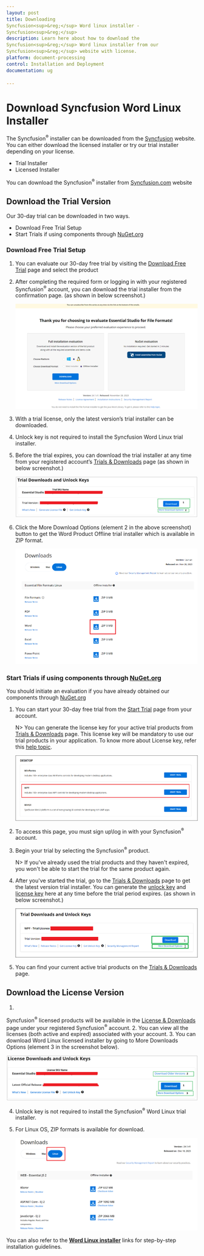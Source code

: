```yaml
---
layout: post
title: Downloading 
Syncfusion<sup>&reg;</sup> Word linux installer - 
Syncfusion<sup>&reg;</sup>
description: Learn here about how to download the 
Syncfusion<sup>&reg;</sup> Word linux installer from our 
Syncfusion<sup>&reg;</sup> website with license.
platform: document-processing
control: Installation and Deployment
documentation: ug

---
```


# Download Syncfusion Word Linux Installer

The 
Syncfusion<sup>&reg;</sup> installer can be downloaded from the [Syncfusion](https://www.syncfusion.com/) website. You can either download the licensed installer or try our trial installer depending on your license.

   -	Trial Installer
   -	Licensed Installer

You can download the 
Syncfusion<sup>&reg;</sup> installer from [Syncfusion.com](https://www.syncfusion.com/) website 

## Download the Trial Version

Our 30-day trial can be downloaded in two ways.

* Download Free Trial Setup
* Start Trials if using components through [NuGet.org](https://www.nuget.org/packages?q=syncfusion)


### Download Free Trial Setup

1. You can evaluate our 30-day free trial by visiting the [Download Free Trial](https://www.syncfusion.com/downloads) page and select the product
2. After completing the required form or logging in with your registered 
Syncfusion<sup>&reg;</sup> account, you can download the trial installer from the confirmation page. (as shown in below screenshot.)

   ![Trial and downloads of Syncfusion Word](images/trial-confirmation.png)
   
3. With a trial license, only the latest version’s trial installer can be downloaded.
4. Unlock key is not required to install the Syncfusion Word Linux trial installer.
5. Before the trial expires, you can download the trial installer at any time from your registered account’s [Trials & Downloads](https://www.syncfusion.com/account/manage-trials/downloads) page (as shown in below screenshot.)
 
   ![Trial and downloads of Syncfusion Word](images/trial-download.png)

6. Click the More Download Options (element 2 in the above screenshot) button to get the Word Product Offline trial installer which is available in ZIP format.

   ![License and downloads of Syncfusion Word](images/start-trial-download-offline-installer.png)

### Start Trials if using components through [NuGet.org](https://www.nuget.org/packages?q=syncfusion)

You should initiate an evaluation if you have already obtained our components through [NuGet.org](https://www.nuget.org/packages?q=syncfusion)

1. You can start your 30-day free trial from the [Start Trial](https://www.syncfusion.com/account/manage-trials/start-trials) page from your account.

   N> You can generate the license key for your active trial products from [Trials & Downloads](https://www.syncfusion.com/account/manage-trials/downloads) page. This license key will be mandatory to use our trial products in your application. To know more about License key, refer this [help topic](https://help.syncfusion.com/common/essential-studio/licensing/overview).
	
    ![Trial and downloads of Syncfusion Word](images/start-trial-download.png)
   
2. To access this page, you must sign up\log in with your 
Syncfusion<sup>&reg;</sup> account.
3. Begin your trial by selecting the 
Syncfusion<sup>&reg;</sup> product. 

   N> If you've already used the trial products and they haven't expired, you won't be able to start the trial for the same product again.

4. After you've started the trial, go to the [Trials & Downloads](https://www.syncfusion.com/account/manage-trials/downloads) page to get the latest version trial installer. You can generate the [unlock key](https://www.syncfusion.com/kb/8069/how-to-generate-unlock-key-for-essentials-studio-products) and [license key](https://help.syncfusion.com/common/essential-studio/licensing/how-to-generate) here at any time before the trial period expires. (as shown in below screenshot.)

   ![License and downloads of Syncfusion Word](images/start-trial-download-installer.png)

5. You can find your current active trial products on the [Trials & Downloads](https://www.syncfusion.com/account/manage-trials/downloads) page.
   

## Download the License Version

1. 
Syncfusion<sup>&reg;</sup> licensed products will be available in the [License & Downloads](https://www.syncfusion.com/account/downloads) page under your registered 
Syncfusion<sup>&reg;</sup> account.
2. You can view all the licenses (both active and expired) associated with your account.
3. You can download Word Linux licensed installer by going to More Downloads Options (element 3 in the screenshot below).

   ![License and downloads of Syncfusion Word](images/license-download.png)
   
4. Unlock key is not required to install the 
Syncfusion<sup>&reg;</sup> Word Linux trial installer.   
5. For Linux OS, ZIP formats is available for download.
   
   ![License and downloads of Syncfusion Word](images/Linux_Download.PNG)

You can also refer to the [**Word Linux installer**](https://help.syncfusion.com/document-processing/docio/installation/linux-installer/how-to-install) links for step-by-step installation guidelines.	
